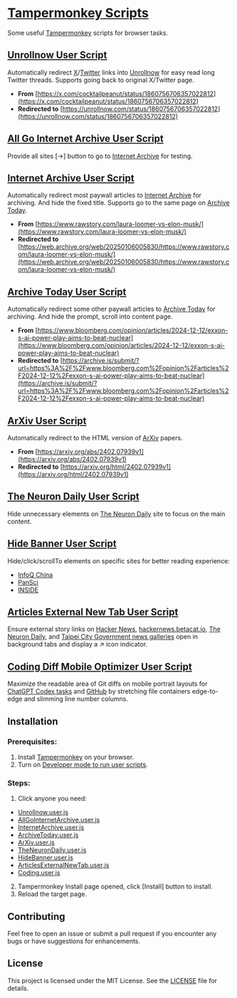 # [Tampermonkey Scripts](https://github.com/ChrisTorng/TampermonkeyScripts)

Some useful [Tampermonkey](https://www.tampermonkey.net/) scripts for browser tasks.

## [Unrollnow User Script](https://github.com/ChrisTorng/TampermonkeyScripts/raw/main/src/Unrollnow.user.js)

Automatically redirect [X](https://x.com/)/[Twitter](https://twitter.com) links into [Unrollnow](https://unrollnow.com/) for easy read long Twitter threads. Supports going back to original X/Twitter page.

- **From** [https://x.com/cocktailpeanut/status/1860756706357022812](https://x.com/cocktailpeanut/status/1860756706357022812)
- **Redirected to** [https://unrollnow.com/status/1860756706357022812](https://unrollnow.com/status/1860756706357022812)

## [All Go Internet Archive User Script](https://github.com/ChrisTorng/TampermonkeyScripts/raw/main/src/AllGoInternetArchive.user.js)

Provide all sites [→] button to go to [Internet Archive](https://web.archive.org) for testing.

## [Internet Archive User Script](https://github.com/ChrisTorng/TampermonkeyScripts/raw/main/src/InternetArchive.user.js)

Automatically redirect most paywall articles to [Internet Archive](https://web.archive.org) for archiving. And hide the fixed title. Supports go to the same page on [Archive Today](https://archive.is).

- **From** [https://www.rawstory.com/laura-loomer-vs-elon-musk/](https://www.rawstory.com/laura-loomer-vs-elon-musk/)
- **Redirected to** [https://web.archive.org/web/20250106005830/https://www.rawstory.com/laura-loomer-vs-elon-musk/](https://web.archive.org/web/20250106005830/https://www.rawstory.com/laura-loomer-vs-elon-musk/)

## [Archive Today User Script](https://github.com/ChrisTorng/TampermonkeyScripts/raw/main/src/ArchiveToday.user.js)

Automatically redirect some other paywall articles to [Archive Today](https://archive.is) for archiving. And hide the prompt, scroll into content page.

- **From** [https://www.bloomberg.com/opinion/articles/2024-12-12/exxon-s-ai-power-play-aims-to-beat-nuclear](https://www.bloomberg.com/opinion/articles/2024-12-12/exxon-s-ai-power-play-aims-to-beat-nuclear)
- **Redirected to** [https://archive.is/submit/?url=https%3A%2F%2Fwww.bloomberg.com%2Fopinion%2Farticles%2F2024-12-12%2Fexxon-s-ai-power-play-aims-to-beat-nuclear](https://archive.is/submit/?url=https%3A%2F%2Fwww.bloomberg.com%2Fopinion%2Farticles%2F2024-12-12%2Fexxon-s-ai-power-play-aims-to-beat-nuclear)

## [ArXiv User Script](https://github.com/ChrisTorng/TampermonkeyScripts/raw/main/src/ArXiv.user.js)

Automatically redirect to the HTML version of [ArXiv](https://arxiv.org/) papers.

- **From** [https://arxiv.org/abs/2402.07939v1](https://arxiv.org/abs/2402.07939v1)
- **Redirected to** [https://arxiv.org/html/2402.07939v1](https://arxiv.org/html/2402.07939v1)

## [The Neuron Daily User Script](https://github.com/ChrisTorng/TampermonkeyScripts/raw/main/src/TheNeuronDaily.user.js)

Hide unnecessary elements on [The Neuron Daily](https://www.theneurondaily.com/) site to focus on the main content.

## [Hide Banner User Script](https://github.com/ChrisTorng/TampermonkeyScripts/raw/main/src/HideBanner.user.js)

Hide/click/scrollTo elements on specific sites for better reading experience:

- [InfoQ China](https://www.infoq.cn/)
- [PanSci](https://pansci.asia/)
- [INSIDE](https://www.inside.com.tw/)

## [Articles External New Tab User Script](https://github.com/ChrisTorng/TampermonkeyScripts/raw/main/src/ArticlesExternalNewTab.user.js)

Ensure external story links on [Hacker News](https://news.ycombinator.com/), [hackernews.betacat.io](https://hackernews.betacat.io/), [The Neuron Daily](https://www.theneurondaily.com/), and [Taipei City Government news galleries](https://tam.gov.taipei/) open in background tabs and display a ↗︎ icon indicator.

## [Coding Diff Mobile Optimizer User Script](https://github.com/ChrisTorng/TampermonkeyScripts/raw/main/src/Coding.user.js)

Maximize the readable area of Git diffs on mobile portrait layouts for [ChatGPT Codex tasks](https://chatgpt.com/codex) and [GitHub](https://github.com/) by stretching file containers edge-to-edge and slimming line number columns.

## Installation

### Prerequisites:

1. Install [Tampermonkey](https://www.tampermonkey.net/) on your browser.
2. Turn on [Developer mode to run user scripts](https://www.tampermonkey.net/faq.php#Q209).

### Steps:

1. Click anyone you need:

  - [Unrollnow.user.js](https://github.com/ChrisTorng/TampermonkeyScripts/raw/main/src/Unrollnow.user.js)
  - [AllGoInternetArchive.user.js](https://github.com/ChrisTorng/TampermonkeyScripts/raw/main/src/AllGoInternetArchive.user.js)
  - [InternetArchive.user.js](https://github.com/ChrisTorng/TampermonkeyScripts/raw/main/src/InternetArchive.user.js)
  - [ArchiveToday.user.js](https://github.com/ChrisTorng/TampermonkeyScripts/raw/main/src/ArchiveToday.user.js)
  - [ArXiv.user.js](https://github.com/ChrisTorng/TampermonkeyScripts/raw/main/src/ArXiv.user.js)
  - [TheNeuronDaily.user.js](https://github.com/ChrisTorng/TampermonkeyScripts/raw/main/src/TheNeuronDaily.user.js)
  - [HideBanner.user.js](https://github.com/ChrisTorng/TampermonkeyScripts/raw/main/src/HideBanner.user.js)
  - [ArticlesExternalNewTab.user.js](https://github.com/ChrisTorng/TampermonkeyScripts/raw/main/src/ArticlesExternalNewTab.user.js)
  - [Coding.user.js](https://github.com/ChrisTorng/TampermonkeyScripts/raw/main/src/Coding.user.js)


2. Tampermonkey Install page opened, click [Install] button to install.
3. Reload the target page.

## Contributing

Feel free to open an issue or submit a pull request if you encounter any bugs or have suggestions for enhancements.

## License

This project is licensed under the MIT License. See the [LICENSE](LICENSE) file for details.